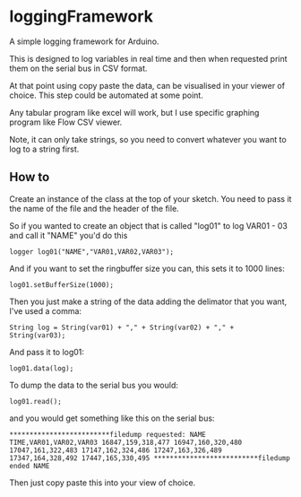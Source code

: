 # loggingFramework
A simple logging framework for Arduino.

This is designed to log variables in real time and then when requested print them on the serial bus in CSV format.

At that point using copy paste the data, can be visualised in your viewer of choice.
This step could be automated at some point.

Any tabular program like excel will work, but I use specific graphing program like Flow CSV viewer.

Note, it can only take strings, so you need to convert whatever you want to log to a string first.

## How to
Create an instance of the class at the top of your sketch.
You need to pass it the name of the file and the header of the file.

So if you wanted to create an object that is called "log01" to log VAR01 - 03 and call it "NAME" you'd do this 

`logger log01("NAME","VAR01,VAR02,VAR03");`

And if you want to set the ringbuffer size you can, this sets it to 1000 lines:

`log01.setBufferSize(1000);`

Then you just make a string of the data adding the delimator that you want, I've used a comma:

`String log = String(var01) + "," + String(var02) + "," + String(var03);`

And pass it to log01:

`log01.data(log);`

To dump the data to the serial bus you would:

`log01.read();`

and you would get something like this on the serial bus:

`*************************filedump requested: NAME
TIME,VAR01,VAR02,VAR03
16847,159,318,477
16947,160,320,480
17047,161,322,483
17147,162,324,486
17247,163,326,489
17347,164,328,492
17447,165,330,495
**************************filedump ended NAME`

Then just copy paste this into your view of choice.